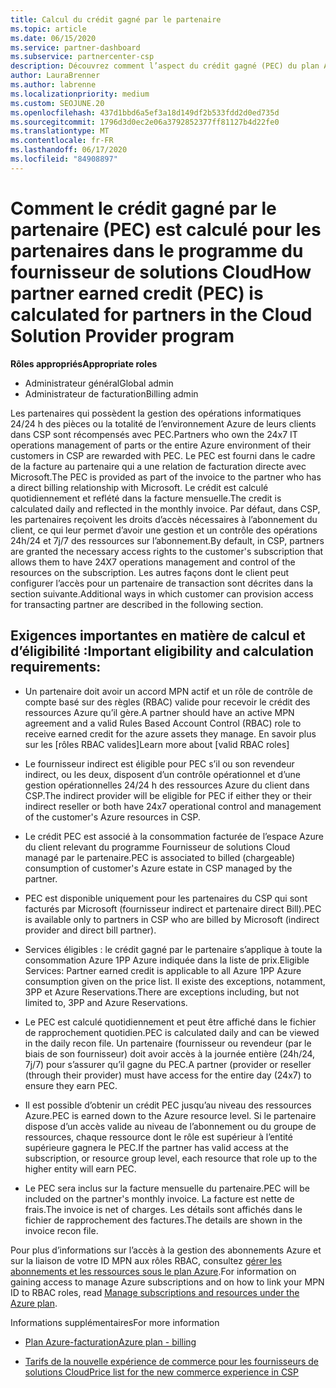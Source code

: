 ```yaml
---
title: Calcul du crédit gagné par le partenaire
ms.topic: article
ms.date: 06/15/2020
ms.service: partner-dashboard
ms.subservice: partnercenter-csp
description: Découvrez comment l’aspect du crédit gagné (PEC) du plan Azure est calculé. Cela comprend les conditions d’éligibilité pour les partenaires et les fournisseurs indirects.
author: LauraBrenner
ms.author: labrenne
ms.localizationpriority: medium
ms.custom: SEOJUNE.20
ms.openlocfilehash: 437d1bbd6a5ef3a18d149df2b533fdd2d0ed735d
ms.sourcegitcommit: 1796d3d0ec2e06a3792852377ff81127b4d22fe0
ms.translationtype: MT
ms.contentlocale: fr-FR
ms.lasthandoff: 06/17/2020
ms.locfileid: "84908897"
---
```

# <a name="how-partner-earned-credit-pec-is-calculated-for-partners-in-the-cloud-solution-provider-program"></a><span data-ttu-id="13001-104">Comment le crédit gagné par le partenaire (PEC) est calculé pour les partenaires dans le programme du fournisseur de solutions Cloud</span><span class="sxs-lookup"><span data-stu-id="13001-104">How partner earned credit (PEC) is calculated for partners in the Cloud Solution Provider program</span></span>

<span data-ttu-id="13001-105">**Rôles appropriés**</span><span class="sxs-lookup"><span data-stu-id="13001-105">**Appropriate roles**</span></span>

- <span data-ttu-id="13001-106">Administrateur général</span><span class="sxs-lookup"><span data-stu-id="13001-106">Global admin</span></span>
- <span data-ttu-id="13001-107">Administrateur de facturation</span><span class="sxs-lookup"><span data-stu-id="13001-107">Billing admin</span></span>

<span data-ttu-id="13001-108">Les partenaires qui possèdent la gestion des opérations informatiques 24/24 h des pièces ou la totalité de l’environnement Azure de leurs clients dans CSP sont récompensés avec PEC.</span><span class="sxs-lookup"><span data-stu-id="13001-108">Partners who own the 24x7 IT operations management of parts or the entire Azure environment of their customers in CSP are rewarded with PEC.</span></span> <span data-ttu-id="13001-109">Le PEC est fourni dans le cadre de la facture au partenaire qui a une relation de facturation directe avec Microsoft.</span><span class="sxs-lookup"><span data-stu-id="13001-109">The PEC is provided as part of the invoice to the partner who has a direct billing relationship with Microsoft.</span></span> <span data-ttu-id="13001-110">Le crédit est calculé quotidiennement et reflété dans la facture mensuelle.</span><span class="sxs-lookup"><span data-stu-id="13001-110">The credit is calculated daily and reflected in the monthly invoice.</span></span> <span data-ttu-id="13001-111">Par défaut, dans CSP, les partenaires reçoivent les droits d’accès nécessaires à l’abonnement du client, ce qui leur permet d’avoir une gestion et un contrôle des opérations 24h/24 et 7j/7 des ressources sur l’abonnement.</span><span class="sxs-lookup"><span data-stu-id="13001-111">By default, in CSP, partners are granted the necessary access rights to the customer's subscription that allows them to have 24X7 operations management and control of the resources on the subscription.</span></span> <span data-ttu-id="13001-112">Les autres façons dont le client peut configurer l’accès pour un partenaire de transaction sont décrites dans la section suivante.</span><span class="sxs-lookup"><span data-stu-id="13001-112">Additional ways in which customer can provision access for transacting partner are described in the following section.</span></span>


## <a name="important-eligibility-and-calculation-requirements"></a><span data-ttu-id="13001-113">Exigences importantes en matière de calcul et d’éligibilité :</span><span class="sxs-lookup"><span data-stu-id="13001-113">Important eligibility and calculation requirements:</span></span>

- <span data-ttu-id="13001-114">Un partenaire doit avoir un accord MPN actif et un rôle de contrôle de compte basé sur des règles (RBAC) valide pour recevoir le crédit des ressources Azure qu’il gère.</span><span class="sxs-lookup"><span data-stu-id="13001-114">A partner should have an active MPN agreement and a valid Rules Based Account Control (RBAC) role to receive earned credit for the azure assets they manage.</span></span> <span data-ttu-id="13001-115">En savoir plus sur les [rôles RBAC valides]</span><span class="sxs-lookup"><span data-stu-id="13001-115">Learn more about [valid RBAC roles]</span></span>

- <span data-ttu-id="13001-116">Le fournisseur indirect est éligible pour PEC s’il ou son revendeur indirect, ou les deux, disposent d’un contrôle opérationnel et d’une gestion opérationnelles 24/24 h des ressources Azure du client dans CSP.</span><span class="sxs-lookup"><span data-stu-id="13001-116">The indirect provider will be eligible for PEC if either they or their indirect reseller or both have 24x7 operational control and management of the customer's Azure resources in CSP.</span></span>

- <span data-ttu-id="13001-117">Le crédit PEC est associé à la consommation facturée de l’espace Azure du client relevant du programme Fournisseur de solutions Cloud managé par le partenaire.</span><span class="sxs-lookup"><span data-stu-id="13001-117">PEC is associated to billed (chargeable) consumption of customer's Azure estate in CSP managed by the partner.</span></span> 

- <span data-ttu-id="13001-118">PEC est disponible uniquement pour les partenaires du CSP qui sont facturés par Microsoft (fournisseur indirect et partenaire direct Bill).</span><span class="sxs-lookup"><span data-stu-id="13001-118">PEC is available only to partners in CSP who are billed by Microsoft (indirect provider and direct bill partner).</span></span>

- <span data-ttu-id="13001-119">Services éligibles : le crédit gagné par le partenaire s’applique à toute la consommation Azure 1PP Azure indiquée dans la liste de prix.</span><span class="sxs-lookup"><span data-stu-id="13001-119">Eligible Services: Partner earned credit is applicable to all Azure 1PP Azure consumption given on the price list.</span></span> <span data-ttu-id="13001-120">Il existe des exceptions, notamment, 3PP et Azure Reservations.</span><span class="sxs-lookup"><span data-stu-id="13001-120">There are exceptions including, but not limited to, 3PP and Azure Reservations.</span></span>

- <span data-ttu-id="13001-121">Le PEC est calculé quotidiennement et peut être affiché dans le fichier de rapprochement quotidien.</span><span class="sxs-lookup"><span data-stu-id="13001-121">PEC is calculated daily and can be viewed in the daily recon file.</span></span> <span data-ttu-id="13001-122">Un partenaire (fournisseur ou revendeur (par le biais de son fournisseur) doit avoir accès à la journée entière (24h/24, 7j/7) pour s’assurer qu’il gagne du PEC.</span><span class="sxs-lookup"><span data-stu-id="13001-122">A partner (provider or reseller (through their provider) must have access for the entire day (24x7) to ensure they earn PEC.</span></span>

- <span data-ttu-id="13001-123">Il est possible d’obtenir un crédit PEC jusqu’au niveau des ressources Azure.</span><span class="sxs-lookup"><span data-stu-id="13001-123">PEC is earned down to the Azure resource level.</span></span> <span data-ttu-id="13001-124">Si le partenaire dispose d’un accès valide au niveau de l’abonnement ou du groupe de ressources, chaque ressource dont le rôle est supérieur à l’entité supérieure gagnera le PEC.</span><span class="sxs-lookup"><span data-stu-id="13001-124">If the partner has valid access at the subscription, or resource group level, each resource that role up to the higher entity will earn PEC.</span></span> 

- <span data-ttu-id="13001-125">Le PEC sera inclus sur la facture mensuelle du partenaire.</span><span class="sxs-lookup"><span data-stu-id="13001-125">PEC will be included on the partner's monthly invoice.</span></span> <span data-ttu-id="13001-126">La facture est nette de frais.</span><span class="sxs-lookup"><span data-stu-id="13001-126">The invoice is net of charges.</span></span> <span data-ttu-id="13001-127">Les détails sont affichés dans le fichier de rapprochement des factures.</span><span class="sxs-lookup"><span data-stu-id="13001-127">The details are shown in the invoice recon file.</span></span>

<span data-ttu-id="13001-128">Pour plus d’informations sur l’accès à la gestion des abonnements Azure et sur la liaison de votre ID MPN aux rôles RBAC, consultez [gérer les abonnements et les ressources sous le plan Azure](azure-plan-manage.md).</span><span class="sxs-lookup"><span data-stu-id="13001-128">For information on gaining access to manage Azure subscriptions and on how to link your MPN ID to RBAC roles, read [Manage subscriptions and resources under the Azure plan](azure-plan-manage.md).</span></span>

<span data-ttu-id="13001-129">Informations supplémentaires</span><span class="sxs-lookup"><span data-stu-id="13001-129">For more information</span></span>

- [<span data-ttu-id="13001-130">Plan Azure-facturation</span><span class="sxs-lookup"><span data-stu-id="13001-130">Azure plan - billing</span></span>](azure-plan-billing.md)

- [<span data-ttu-id="13001-131">Tarifs de la nouvelle expérience de commerce pour les fournisseurs de solutions Cloud</span><span class="sxs-lookup"><span data-stu-id="13001-131">Price list for the new commerce experience in CSP </span></span>](azure-plan-price-list.md)